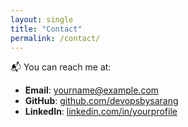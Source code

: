 ```yaml
---
layout: single
title: "Contact"
permalink: /contact/
---
```


📬 You can reach me at:

- **Email**: yourname@example.com  
- **GitHub**: [github.com/devopsbysarang](https://github.com/devopsbysarang)  
- **LinkedIn**: [linkedin.com/in/yourprofile](https://linkedin.com/in/yourprofile)
